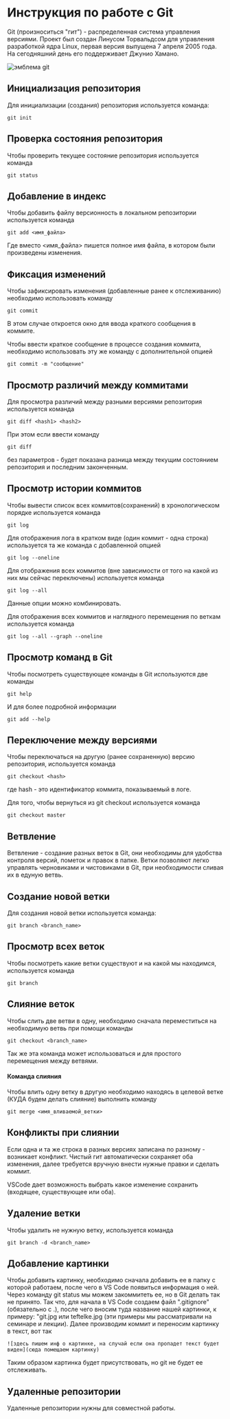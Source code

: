 # **Инструкция по работе с Git**

Git (произноситься "гит") - распределенная система управления версиями. Проект был создан Линусом Торвальдсом для управления разработкой ядра Linux, первая версия выпущена 7 апреля 2005 года. На сегодняшний день его поддерживает Джунио Хамано.

![эмблема git](git.jpg)

## Инициализация репозитория

Для инициализации (создания) репозитория используется команда:

    git init

## Проверка состояния репозитория

Чтобы проверить текущее состояние репозитория используется команда 

    git status

## Добавление в индекс

Чтобы добавить файлу версионность в локальном репозитории используется команда 

    git add <имя_файла>

Где вместо <имя_файла> пишется полное имя файла, в котором были произведены изменения. 

## Фиксация изменений

Чтобы зафиксировать изменения (добавленные ранее к отслеживанию) необходимо использовать команду 

    git commit

В этом случае откроется окно для ввода краткого сообщения в коммите.

Чтобы ввести краткое сообщение в процессе создания коммита, необходимо использовать эту же команду с дополнительной опцией 

    git commit -m "сообщение"

## Просмотр различий между коммитами

Для просмотра различий между разными версиями репозитория используется команда 

    git diff <hash1> <hash2>

При этом если ввести команду 

    git diff

без параметров - будет показана разница между текущим состоянием репозитория и последним законченным.

## Просмотр истории коммитов

Чтобы вывести список всех коммитов(сохранений) в хронологическом порядке используется команда

    git log

Для отображения лога в кратком виде (один коммит - одна строка) используется та же команда с добавленной опцией

    git log --oneline
Для отображения всех коммитов (вне зависимости от того на какой из них мы сейчас переключены) используется команда

    git log --all

Данные опции можно комбинировать.

Для отображения всех коммитов и наглядного перемещения по веткам используется команда

    git log --all --graph --oneline

## Просмотр команд в Git

Чтобы посмотреть существующее команды в Git используются две команды

    git help
И для более подробной информации

    git add --help

## Переключение между версиями 

Чтобы переключаться на другую (ранее сохраненную) версию репозитория, используется команда

    git checkout <hash>

где hash - это идентификатор коммита, показываемый в логе.

Для того, чтобы вернуться из git checkout используется команда 

    git checkout master
    
## Ветвление

Ветвление - создание разных веток в Git, они необходимы для удобства контроля версий, пометок и правок в папке. Ветки позволяют легко управлять черновиками и чистовиками в Git, при необходимости сливая их в едуную ветвь.

## Создание новой ветки

Для создания новой ветки используется команда:

    git branch <branch_name>

## Просмотр всех веток

Чтобы посмотреть какие ветки существуют и на какой мы находимся, используется команда 

    git branch
    
## Слияние веток    

Чтобы слить две ветви в одну, необходимо сначала переместиться на необходимую ветвь при помощи команды

    git checkout <branch_name>

Так же эта команда может использоваться и для простого перемещения между ветвями.

#### Команда слияния

Чтобы влить одну ветку в другую необходимо находясь в целевой ветке (КУДА будем делать слияние) выполнить команду

    git merge <имя_вливаемой_ветки>

## Конфликты при слиянии

Если одна и та же строка в разных версиях записана по разному - возникает конфликт.
Чистый гит автоматически сохраняет оба изменения, далее требуется вручную внести нужные правки и сделать коммит.

VSCode дает возможность выбрать какое изменение сохранить (входящее, существующее или оба).

## Удаление ветки  

Чтобы удалить не нужную ветку, используется команда

    git branch -d <branch_name>

## Добавление картинки

Чтобы добавить картинку, необходимо сначала добавить ее в папку с которой работаем, после чего в VS Code появиться информация о ней. Через команду git status мы можем закоммитеть ее, но в Git делать так не принято. Так что, для начала в  VS Code создаем файл ".gitignore" (обязательно с .), после чего вносим туда название нашей картинки, к примеру: "git.jpg или teftelke.jpg (эти примеры мы рассматривали на семинаре и лекции). Далее производим коммит и переносим картинку в текст, вот так

    ![здесь пишем инф о картинке, на случай если она пропадет текст будет виден](сюда помещаем картинку)

Таким образом картинка будет присутствовать, но git не будет ее отслеживать.

## Удаленные репозитории

Удаленные репозитории нужны для совместной работы.
